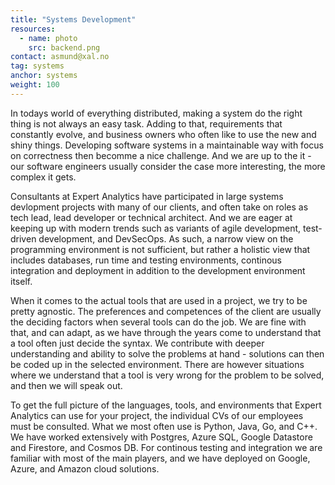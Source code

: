 ```yaml
---
title: "Systems Development"
resources:
  - name: photo
    src: backend.png
contact: asmund@xal.no
tag: systems
anchor: systems
weight: 100
---
```

In todays world of everything distributed, making a system do
the right thing is not always an easy task. Adding to that, requirements that
constantly evolve, and business owners who often like to use the new and
shiny things. Developing software systems in a maintainable way with focus on
correctness then becomme a nice challenge. And we are up to the it - our
software engineers usually consider the case more interesting, the more complex it gets.

<!--more-->

Consultants at Expert Analytics have participated in large systems devlopment projects
with many of our clients, and often take on roles as tech lead, lead
developer or technical architect. And we are eager at keeping up with modern
trends such as variants of agile development, test-driven development, and
DevSecOps. As such, a narrow view on the programming environment is not
sufficient, but rather a holistic view that includes databases, run time and
testing environments, continous integration and deployment in addition to the
development environment itself.

When it comes to the actual tools that are used in a project, we try to be
pretty agnostic. The preferences and competences of the client are usually the
deciding factors when several tools can do the job.
We are fine with that, and can adapt, as we have through the years come to
understand that a tool often just decide the syntax. We contribute with deeper
understanding and ability to solve the problems at hand - solutions can
then be coded up in the selected environment. There are however situations where
we understand that a tool is very wrong for the problem to be solved, and then
we will speak out.

To get the full picture of the languages, tools, and environments that Expert
Analytics can use for your project, the individual CVs of our employees must be
consulted. What we most often use is Python, Java, Go, and C++. We have worked
extensively with Postgres, Azure SQL, Google Datastore and Firestore, and Cosmos
DB. For continous testing and integration we are familiar with most of the main
players, and we have deployed on Google, Azure, and Amazon cloud solutions.
